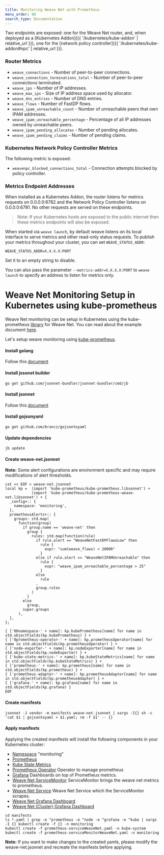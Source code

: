 ```yaml
---
title: Monitoring Weave Net with Prometheus
menu_order: 90
search_type: Documentation
---
```


Two endpoints are exposed: one for the Weave Net router, and, when deployed as
a [Kubernetes Addon]({{ '/kubernetes/kube-addon' | relative_url }}), one for the [network policy
controller]({{ '/kubernetes/kube-addon#npc' | relative_url }}).

### Router Metrics

* `weave_connections` - Number of peer-to-peer connections.
* `weave_connection_terminations_total` - Number of peer-to-peer
  connections terminated.
* `weave_ips` - Number of IP addresses.
* `weave_max_ips` - Size of IP address space used by allocator.
* `weave_dns_entries` - Number of DNS entries.
* `weave_flows` - Number of FastDP flows.
* `weave_ipam_unreachable_count` - Number of unreachable peers that own IPAM addresses.
* `weave_ipam_unreachable_percentage` - Percentage of all IP addresses owned by unreachable peers.
* `weave_ipam_pending_allocates` - Number of pending allocates.
* `weave_ipam_pending_claims` - Number of pending claims.

### Kubernetes Network Policy Controller Metrics

The following metric is
exposed:

* `weavenpc_blocked_connections_total` - Connection attempts blocked
  by policy controller.

### Metrics Endpoint Addresses

When installed as a Kubernetes Addon, the router listens for metrics
requests on 0.0.0.0:6782 and the Network Policy Controller listens on
0.0.0.0:6781. No other requests are served on these endpoints.

>Note: If your Kubernetes hosts are exposed to the public internet
then these metrics endpoints will also be exposed.

When started via `weave launch`, by default weave listens on its local
interface to serve metrics and other read-only status requests. To
publish your metrics throughout your cluster, you can set
`WEAVE_STATUS_ADDR`:

`WEAVE_STATUS_ADDR=X.X.X.X:PORT`

Set it to an empty string to disable.

You can also pass the parameter `--metrics-addr=X.X.X.X:PORT` to
`weave launch` to specify an address to listen for metrics only.

# Weave Net Monitoring Setup in Kubernetes using kube-prometheus

Weave Net monitoring can be setup in Kubernetes using the kube-prometheus [library](https://github.com/coreos/kube-prometheus/blob/master/jsonnet/kube-prometheus/kube-prometheus-weave-net.libsonnet) for Weave Net. You can read about the example document [here](https://github.com/coreos/kube-prometheus/blob/master/docs/weave-net-support.md).

Let's setup weave monitoring using [kube-prometheus](https://github.com/coreos/kube-prometheus).

#### Install golang
Follow this [document](https://golang.org/doc/install/source)

#### Install jssonet builder
```
go get github.com/jsonnet-bundler/jsonnet-bundler/cmd/jb
```

#### Install jsonnet
Follow this [document](https://github.com/google/jsonnet#building-jsonnet)

#### Install gojsonyaml
```
go get github.com/brancz/gojsontoyaml
```

#### Update dependencies
```
jb update
```

#### Create weave-net.jsonnet
**Note:** Some alert configurations are environment specific and may require modifications of alert thresholds.
```
cat << EOF > weave-net.jsonnet
local kp =  (import 'kube-prometheus/kube-prometheus.libsonnet') +
            (import 'kube-prometheus/kube-prometheus-weave-net.libsonnet') + {
  _config+:: {
    namespace: 'monitoring',
  },
  prometheusAlerts+:: {
    groups: std.map(
      function(group)
        if group.name == 'weave-net' then
          group {
            rules: std.map(function(rule)
              if rule.alert == "WeaveNetFastDPFlowsLow" then
                rule {
                  expr: "sum(weave_flows) < 20000"
                }
              else if rule.alert == "WeaveNetIPAMUnreachable" then
                rule {
                  expr: "weave_ipam_unreachable_percentage > 25"
                }
              else
                rule
              ,
              group.rules
            )
          }
        else
          group,
        super.groups
      ),
  },
};

{ ['00namespace-' + name]: kp.kubePrometheus[name] for name in std.objectFields(kp.kubePrometheus) } +
{ ['0prometheus-operator-' + name]: kp.prometheusOperator[name] for name in std.objectFields(kp.prometheusOperator) } +
{ ['node-exporter-' + name]: kp.nodeExporter[name] for name in std.objectFields(kp.nodeExporter) } +
{ ['kube-state-metrics-' + name]: kp.kubeStateMetrics[name] for name in std.objectFields(kp.kubeStateMetrics) } +
{ ['prometheus-' + name]: kp.prometheus[name] for name in std.objectFields(kp.prometheus) } +
{ ['prometheus-adapter-' + name]: kp.prometheusAdapter[name] for name in std.objectFields(kp.prometheusAdapter) } +
{ ['grafana-' + name]: kp.grafana[name] for name in std.objectFields(kp.grafana) }
EOF
```

#### Create manifests
```
jsonnet -J vendor -m manifests weave-net.jsonnet | xargs -I{} sh -c 'cat $1 | gojsontoyaml > $1.yaml; rm -f $1' -- {}
```

#### Apply manifests
Applying the created manifests will install the following components in your Kubernetes cluster:
- [Namespace](https://kubernetes.io/docs/concepts/overview/working-with-objects/namespaces/) "monitoring"
- [Prometheus](https://github.com/prometheus/prometheus)
- [Kube State Metrics](https://github.com/kubernetes/kube-state-metrics)
- [Prometheus Operator](https://github.com/coreos/prometheus-operator) Operator to manage prometheus
- [Grafana](https://grafana.com) Dashboards on top of Prometheus metrics.
- [Weave Net ServiceMonitor](https://github.com/coreos/kube-prometheus/blob/7a85d7d8a6a81eda1db090846759fd6ca6532884/jsonnet/kube-prometheus/kube-prometheus-weave-net.libsonnet#L12-L43) ServiceMonitor brings the weave net metrics to prometheus.
- [Weave Net Service](https://github.com/coreos/kube-prometheus/blob/7a85d7d8a6a81eda1db090846759fd6ca6532884/jsonnet/kube-prometheus/kube-prometheus-weave-net.libsonnet#L7-L11) Weave Net Service which the ServiceMonitor scrapes.
- [Weave Net Grafana Dashboard](https://grafana.com/grafana/dashboards/11789)
- [Weave Net (Cluster) Grafana Dashboard](https://grafana.com/grafana/dashboards/11804)
```
cd manifests
ls *.yaml | grep -e ^prometheus -e ^node -e ^grafana -e ^kube | xargs -I {} kubectl create -f {} -n monitoring
kubectl create -f prometheus-serviceWeaveNet.yaml -n kube-system
kubectl create -f prometheus-serviceMonitorWeaveNet.yaml -n monitoring
```
**Note:** If you want to make changes to the created yamls, please modify the weave-net.jsonnet and recreate the manifests before applying.

